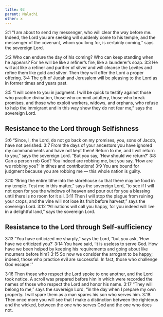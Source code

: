 ```yaml
---
title: 03
parent: Malachi
other: x
---
```


<a name="3:1">3:1</a> “I am about to send my messenger, who will clear the way before me. Indeed, the Lord you are seeking will suddenly come to his temple, and the messenger of the covenant, whom you long for, is certainly coming,” says the sovereign Lord.

<a name="3:2">3:2</a> Who can endure the day of his coming? Who can keep standing when he appears? For he will be like a refiner’s fire, like a launderer’s soap. <a name="3:3">3:3</a> He will act like a refiner and purifier of silver and will cleanse the Levites and refine them like gold and silver. Then they will offer the Lord a proper offering. <a name="3:4">3:4</a> The gift of Judah and Jerusalem will be pleasing to the Lord as in former times and years past.

<a name="3:5">3:5</a> “I will come to you in judgment. I will be quick to testify against those who practice divination, those who commit adultery, those who break promises, and those who exploit workers, widows, and orphans, who refuse to help the immigrant and in this way show they do not fear me,” says the sovereign Lord.

## Resistance to the Lord through Selfishness

<a name="3:6">3:6</a> “Since, I, the Lord, do not go back on my promises, you, sons of Jacob, have not perished. <a name="3:7">3:7</a> From the days of your ancestors you have ignored my commandments and have not kept them! Return to me, and I will return to you,” says the sovereign Lord. “But you say, ‘How should we return?’ <a name="3:8">3:8</a> Can a person rob God? You indeed are robbing me, but you say, ‘How are we robbing you?’ In tithes and contributions! <a name="3:9">3:9</a> You are bound for judgment because you are robbing me — this whole nation is guilty.

<a name="3:10">3:10</a> “Bring the entire tithe into the storehouse so that there may be food in my temple. Test me in this matter,” says the sovereign Lord, “to see if I will not open for you the windows of heaven and pour out for you a blessing until there is no room for it all. <a name="3:11">3:11</a> Then I will stop the plague from ruining your crops, and the vine will not lose its fruit before harvest,” says the sovereign Lord. <a name="3:12">3:12</a> “All nations will call you happy, for you indeed will live in a delightful land,” says the sovereign Lord.

## Resistance to the Lord through Self-sufficiency

<a name="3:13">3:13</a> “You have criticized me sharply,” says the Lord, “but you ask, ‘How have we criticized you?’ <a name="3:14">3:14</a> You have said, ‘It is useless to serve God. How have we been helped by keeping his requirements and going about like mourners before him? <a name="3:15">3:15</a> So now we consider the arrogant to be happy; indeed, those who practice evil are successful. In fact, those who challenge God escape.’”

<a name="3:16">3:16</a> Then those who respect the Lord spoke to one another, and the Lord took notice. A scroll was prepared before him in which were recorded the names of those who respect the Lord and honor his name. <a name="3:17">3:17</a> “They will belong to me,” says the sovereign Lord, “in the day when I prepare my own property. I will spare them as a man spares his son who serves him. <a name="3:18">3:18</a> Then once more you will see that I make a distinction between the righteous and the wicked, between the one who serves God and the one who does not.
